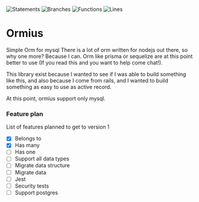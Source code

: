 ![Statements](https://img.shields.io/badge/statements-11.76%25-red.svg?style=flat)
![Branches](https://img.shields.io/badge/branches-6.12%25-red.svg?style=flat)
![Functions](https://img.shields.io/badge/functions-22.5%25-red.svg?style=flat)
![Lines](https://img.shields.io/badge/lines-11.25%25-red.svg?style=flat)
# Ormius
Simple Orm for mysql
There is a lot of orm written for nodejs out there, so why one more? Because I can.
Orm like prisma or sequelize are at this point better to use (If you read this and you want to help come chat!).

This library exist because I wanted to see if I was able to build something like this, and also because I come from rails, and I wanted to build something as easy to use as active record.

At this point, ormius support only mysql.

### Feature plan
List of features planned to get to version 1

- [X] Belongs to
- [X] Has many
- [ ] Has one
- [ ] Support all data types
- [ ] Migrate data structure
- [ ] Migrate data
- [ ] Jest
- [ ] Security tests
- [ ] Support postgres
